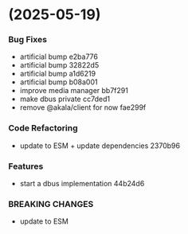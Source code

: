 #  (2025-05-19)


### Bug Fixes

* artificial bump e2ba776
* artificial bump 32822d5
* artificial bump a1d6219
* artificial bump b08a001
* improve media manager bb7f291
* make dbus private cc7ded1
* remove @akala/client for now fae299f


### Code Refactoring

* update to ESM + update dependencies 2370b96


### Features

* start a dbus implementation 44b24d6


### BREAKING CHANGES

* update to ESM



